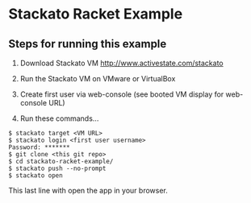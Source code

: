 Stackato Racket Example
=======================

Steps for running this example
------------------------------

1. Download Stackato VM http://www.activestate.com/stackato

2. Run the Stackato VM on VMware or VirtualBox

3. Create first user via web-console (see booted VM display for web-console URL)

4. Run these commands...

```
$ stackato target <VM URL>
$ stackato login <first user username>
Password: *******
$ git clone <this git repo>
$ cd stackato-racket-example/
$ stackato push --no-prompt
$ stackato open
```

This last line with open the app in your browser.
